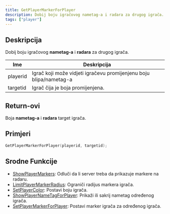 ```yaml
---
title: GetPlayerMarkerForPlayer
description: Dobij boju igračovog nametag-a i radara za drugog igrača.
tags: ["player"]
---
```


## Deskripcija

Dobij boju igračovog **nametag-a** i **radara** za drugog igrača.

| Ime      | Deskripcija                                                                                                                                     |
| -------- | ----------------------------------------------------------------------------------------------------------------------------------------------- |
| playerid | Igrač koji može vidjeti igračevu promijenjenu boju blipa/nametag-a                                                                              |                        |
| targetid | Igrač čija je boja promijenjena.                                                                                                                |

## Return-ovi

Boja **nametag-a** i **radara** target igrača.

## Primjeri

```c
GetPlayerMarkerForPlayer(playerid, targetid);
```

## Srodne Funkcije

- [ShowPlayerMarkers](ShowPlayerMarkers): Odluči da li server treba da prikazuje markere na radaru.
- [LimitPlayerMarkerRadius](LimitPlayerMarkerRadius): Ograniči radijus markera igrača.
- [SetPlayerColor](SetPlayerColor): Postavi boju igrača.
- [ShowPlayerNameTagForPlayer](ShowPlayerNameTagForPlayer): Prikaži ili sakrij nametag određenog igrača.
- [SetPlayerMarkerForPlayer](SetPlayerMarkerForPlayer): Postavi marker igrača za određenog igrača.
